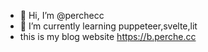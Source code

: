 - 👋 Hi, I’m @perchecc
- 🌱 I’m currently learning puppeteer,svelte,lit
- this is my blog website <https://b.perche.cc>

<!---
perchecc/perchecc is a ✨ special ✨ repository because its `README.md` (this file) appears on your GitHub profile.
You can click the Preview link to take a look at your changes.
--->
